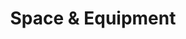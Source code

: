 ---
title: Space & Equipment
order: 1
layout: resource
image: 'http://via.placeholder.com/1050x550'
caption: |
  Lorem ipsum dolor sit amet, turpis odio molestie, lobortis faucibus pharetra et orci auctor, scelerisque sodales turpis ante congue velit eros, orci in, est pulvinar condimentum mi egestas.
---